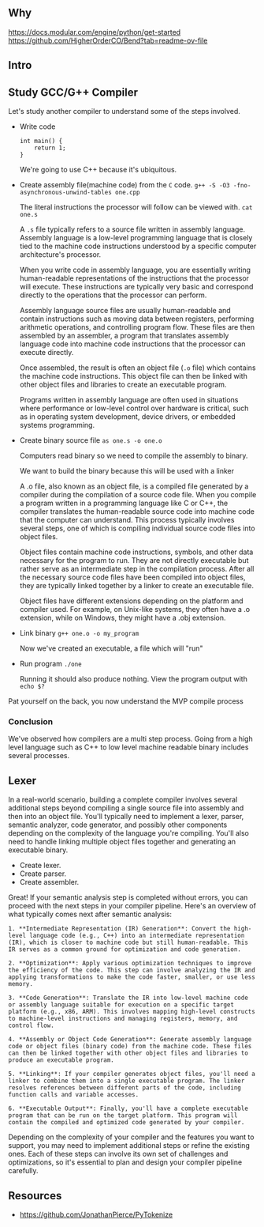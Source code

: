 ## Why

https://docs.modular.com/engine/python/get-started
https://github.com/HigherOrderCO/Bend?tab=readme-ov-file

## Intro

## Study GCC/G++ Compiler

Let's study another compiler to understand some of the steps involved.

- Write code

  ```
  int main() {
      return 1;
  }
  ```

  We're going to use C++ because it's ubiquitous.

- Create assembly file(machine code) from the `C` code.
  `g++ -S -O3 -fno-asynchronous-unwind-tables one.cpp`

  The literal instructions the processor will follow can be viewed with.
  `cat one.s`

  A `.s` file typically refers to a source file written in assembly language. Assembly language is a low-level programming language that is closely tied to the machine code instructions understood by a specific computer architecture's processor.

  When you write code in assembly language, you are essentially writing human-readable representations of the instructions that the processor will execute. These instructions are typically very basic and correspond directly to the operations that the processor can perform.

  Assembly language source files are usually human-readable and contain instructions such as moving data between registers, performing arithmetic operations, and controlling program flow. These files are then assembled by an assembler, a program that translates assembly language code into machine code instructions that the processor can execute directly.

  Once assembled, the result is often an object file (`.o` file) which contains the machine code instructions. This object file can then be linked with other object files and libraries to create an executable program.

  Programs written in assembly language are often used in situations where performance or low-level control over hardware is critical, such as in operating system development, device drivers, or embedded systems programming.

- Create binary source file
  `as one.s -o one.o`

  Computers read binary so we need to compile the assembly to binary.

  We want to build the binary because this will be used with a linker

  A .o file, also known as an object file, is a compiled file generated by a compiler during the compilation of a source code file. When you compile a program written in a programming language like C or C++, the compiler translates the human-readable source code into machine code that the computer can understand. This process typically involves several steps, one of which is compiling individual source code files into object files.

  Object files contain machine code instructions, symbols, and other data necessary for the program to run. They are not directly executable but rather serve as an intermediate step in the compilation process. After all the necessary source code files have been compiled into object files, they are typically linked together by a linker to create an executable file.

  Object files have different extensions depending on the platform and compiler used. For example, on Unix-like systems, they often have a .o extension, while on Windows, they might have a .obj extension.

- Link binary
  `g++ one.o -o my_program`

  Now we've created an executable, a file which will "run"

- Run program
  `./one`

  Running it should also produce nothing. View the program output with
  `echo $?`

Pat yourself on the back, you now understand the MVP compile process

### Conclusion

We've observed how compilers are a multi step process. Going from a high level language such as C++ to low level machine readable binary
includes several processes.

## Lexer

In a real-world scenario, building a complete compiler involves several additional steps beyond compiling a single source file into assembly and then into an object file. You'll typically need to implement a lexer, parser, semantic analyzer, code generator, and possibly other components depending on the complexity of the language you're compiling. You'll also need to handle linking multiple object files together and generating an executable binary.

- Create lexer.
- Create parser.
- Create assembler.

Great! If your semantic analysis step is completed without errors, you can proceed with the next steps in your compiler pipeline. Here's an overview of what typically comes next after semantic analysis:

    1. **Intermediate Representation (IR) Generation**: Convert the high-level language code (e.g., C++) into an intermediate representation (IR), which is closer to machine code but still human-readable. This IR serves as a common ground for optimization and code generation.

    2. **Optimization**: Apply various optimization techniques to improve the efficiency of the code. This step can involve analyzing the IR and applying transformations to make the code faster, smaller, or use less memory.

    3. **Code Generation**: Translate the IR into low-level machine code or assembly language suitable for execution on a specific target platform (e.g., x86, ARM). This involves mapping high-level constructs to machine-level instructions and managing registers, memory, and control flow.

    4. **Assembly or Object Code Generation**: Generate assembly language code or object files (binary code) from the machine code. These files can then be linked together with other object files and libraries to produce an executable program.

    5. **Linking**: If your compiler generates object files, you'll need a linker to combine them into a single executable program. The linker resolves references between different parts of the code, including function calls and variable accesses.

    6. **Executable Output**: Finally, you'll have a complete executable program that can be run on the target platform. This program will contain the compiled and optimized code generated by your compiler.

Depending on the complexity of your compiler and the features you want to support, you may need to implement additional steps or refine the existing ones. Each of these steps can involve its own set of challenges and optimizations, so it's essential to plan and design your compiler pipeline carefully.

## Resources

- https://github.com/JonathanPierce/PyTokenize
